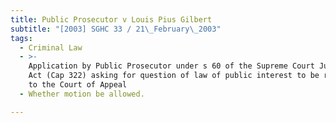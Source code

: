 ```yaml
---
title: Public Prosecutor v Louis Pius Gilbert
subtitle: "[2003] SGHC 33 / 21\_February\_2003"
tags:
  - Criminal Law
  - >-
    Application by Public Prosecutor under s 60 of the Supreme Court Judicature
    Act (Cap 322) asking for question of law of public interest to be referred
    to the Court of Appeal
  - Whether motion be allowed.

---
```



